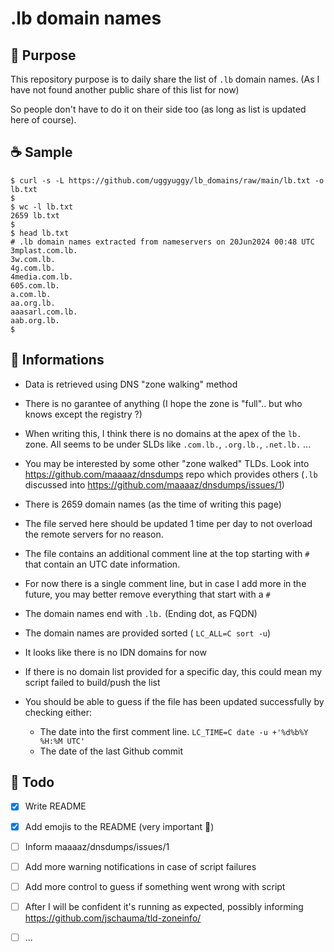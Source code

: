 # .lb domain names

## 🎯 Purpose

This repository purpose is to daily share the list of `.lb` domain names. (As I have not found another public share of this list for now)

So people don't have to do it on their side too (as long as list is updated here of course).



## ☕ Sample

```
$ curl -s -L https://github.com/uggyuggy/lb_domains/raw/main/lb.txt -o lb.txt
$
$ wc -l lb.txt 
2659 lb.txt
$
$ head lb.txt
# .lb domain names extracted from nameservers on 20Jun2024 00:48 UTC
3mplast.com.lb.
3w.com.lb.
4g.com.lb.
4media.com.lb.
605.com.lb.
a.com.lb.
aa.org.lb.
aaasarl.com.lb.
aab.org.lb.
$
```


## 📰 Informations

- Data is retrieved using DNS "zone walking" method

- There is no garantee of anything (I hope the zone is "full".. but who knows except the registry ?)

- When writing this, I think there is no domains at the apex of the `lb.` zone.
All seems to be under SLDs like `.com.lb.`, `.org.lb.`, `.net.lb.` ...


- You may be interested by some other "zone walked" TLDs.
Look into https://github.com/maaaaz/dnsdumps repo which provides others
(`.lb` discussed into https://github.com/maaaaz/dnsdumps/issues/1)

- There is 2659 domain names (as the time of writing this page)

- The file served here should be updated 1 time per day to not overload the remote servers for no reason.

- The file contains an additional comment line at the top starting with `#` that contain an UTC date information.

- For now there is a single comment line, but in case I add more in the future, you may better remove everything that start with a `#`

- The domain names end with `.lb.` (Ending dot, as FQDN)

- The domain names are provided sorted ( `LC_ALL=C sort -u`)

- It looks like there is no IDN domains for now

- If there is no domain list provided for a specific day, this could mean my script failed to build/push the list

- You should be able to guess if the file has been updated successfully by checking either:
  - The date into the first comment line. `LC_TIME=C date -u +'%d%b%Y %H:%M UTC'`
  - The date of the last Github commit


## 🚧 Todo

- [x] Write README
- [x] Add emojis to the README (very important 🚨)
- [ ] Inform maaaaz/dnsdumps/issues/1
- [ ] Add more warning notifications in case of script failures
- [ ] Add more control to guess if something went wrong with script
- [ ] After I will be confident it's running as expected, possibly informing https://github.com/jschauma/tld-zoneinfo/
- [ ] ...




